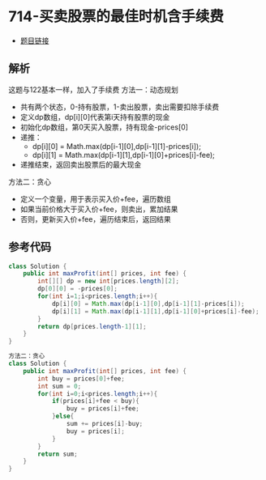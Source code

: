 # 714-买卖股票的最佳时机含手续费

- [题目链接](https://leetcode-cn.com/problems/best-time-to-buy-and-sell-stock-with-transaction-fee/)

## 解析
这题与122基本一样，加入了手续费
方法一：动态规划
- 共有两个状态，0-持有股票，1-卖出股票，卖出需要扣除手续费
- 定义dp数组，dp[i][0]代表第i天持有股票的现金
- 初始化dp数组，第0天买入股票，持有现金-prices[0]
- 递推：
    - dp[i][0] = Math.max(dp[i-1][0],dp[i-1][1]-prices[i]);
    - dp[i][1] = Math.max(dp[i-1][1],dp[i-1][0]+prices[i]-fee);
- 递推结束，返回卖出股票后的最大现金

方法二：贪心
- 定义一个变量，用于表示买入价+fee，遍历数组
- 如果当前价格大于买入价+fee，则卖出，累加结果
- 否则，更新买入价+fee，遍历结束后，返回结果

## 参考代码
```Java
class Solution {
    public int maxProfit(int[] prices, int fee) {
        int[][] dp = new int[prices.length][2];
        dp[0][0] = -prices[0];
        for(int i=1;i<prices.length;i++){
            dp[i][0] = Math.max(dp[i-1][0],dp[i-1][1]-prices[i]);
            dp[i][1] = Math.max(dp[i-1][1],dp[i-1][0]+prices[i]-fee);
        }
        return dp[prices.length-1][1];
    }
}

方法二：贪心
class Solution {
    public int maxProfit(int[] prices, int fee) {
        int buy = prices[0]+fee;
        int sum = 0;
        for(int i=0;i<prices.length;i++){
            if(prices[i]+fee < buy){
                buy = prices[i]+fee;
            }else{
                sum += prices[i]-buy;
                buy = prices[i];
            }
        }
        return sum;
    }
}
```
